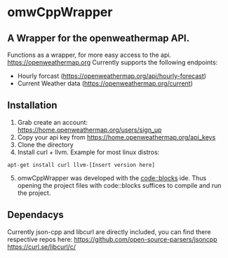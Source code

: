 # omwCppWrapper
## A Wrapper for the openweathermap API.
Functions as a wrapper, for more easy access to the api.
https://openweathermap.org
Currently supports the following endpoints:
- Hourly forcast (https://openweathermap.org/api/hourly-forecast)
- Current Weather data (https://openweathermap.org/current)

## Installation
1. Grab create an account: https://home.openweathermap.org/users/sign_up
2. Copy your api key from https://home.openweathermap.org/api_keys
3. Clone the directory
4. Install curl + llvm. Example for most linux distros:
```
apt-get install curl llvm-[Insert version here]
```
5. omwCppWrapper was developed with the [code::blocks](https://www.codeblocks.org/) ide. Thus opening the project files with code::blocks suffices to compile and run the project.

## Dependacys
Currently json-cpp and libcurl are directly included, you can find there respective repos here:
https://github.com/open-source-parsers/jsoncpp
https://curl.se/libcurl/c/
